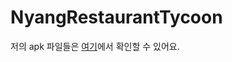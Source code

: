 # NyangRestaurantTycoon
저의 apk 파일들은 [여기](https://dorajhhub.github.io/Apk-download-and-news/games/nyangrestauranttycoon/index.html)에서 확인할 수 있어요.

